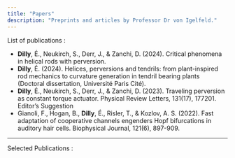 ```yaml
---
title: "Papers"
description: "Preprints and articles by Professor Dr von Igelfeld."
---
```


List of publications :

- **Dilly**, É., Neukirch, S., Derr, J., & Zanchi, D. (2024). Critical phenomena in helical rods with perversion.
- **Dilly**, É. (2024). Helices, perversions and tendrils: from plant-inspired rod mechanics to curvature generation in tendril bearing plants (Doctoral dissertation, Université Paris Cité).
- **Dilly**, É., Neukirch, S., Derr, J., & Zanchi, D. (2023). Traveling perversion as constant torque actuator. Physical Review Letters, 131(17), 177201. Editor’s Suggestion
- Gianoli, F., Hogan, B., **Dilly**, É., Risler, T., & Kozlov, A. S. (2022). Fast adaptation of cooperative channels engenders Hopf bifurcations in auditory hair cells. Biophysical Journal, 121(6), 897-909.

---

Selected Publications : 

